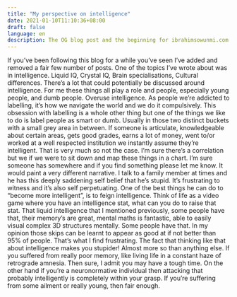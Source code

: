 ```yaml
---
title: "My perspective on intelligence"
date: 2021-01-10T11:10:36+08:00
draft: false
language: en
description: The OG blog post and the beginning for ibrahimsowunmi.com
---
```




If you’ve been following this blog for a while you’ve seen I’ve added and removed a fair few number of posts. One of the topics I’ve wrote about was in intelligence. Liquid IQ, Crystal IQ, Brain specialisations, Cultural differences. There’s a lot that could potentially be discussed around intelligence. For me these things all play a role and people, especially young people, and dumb people. Overuse intelligence. As people we’re addicted to labelling, it’s how we navigate the world and we do it compulsively. This obsession with labelling is a whole other thing but one of the things we like to do is label people as smart or dumb. Usually in those two distinct buckets with a small grey area in between. If someone is articulate, knowledgeable about certain areas, gets good grades, earns a lot of money, went to/or worked at a well respected institution we instantly assume they’re intelligent. That is very much so not the case. I’m sure there’s a correlation but we if we were to sit down and map these things in a chart. I’m sure someone has somewhere and if you find something please let me know. It would paint a very different narrative. I talk to a family member at times and he has this deeply saddening self belief that he’s stupid. It’s frustrating to witness and it’s also self perpetuating. One of the best things he can do to “become more intelligent”, is to feign intelligence. Think of life as a video game where you have an intelligence stat, what can you do to raise that stat. That liquid intelligence that I mentioned previously, some people have that, their memory’s are great, mental maths is fantastic, able to easily visual complex 3D structures mentally. Some people have that. In my opinion those skips can be learnt to appear as good at if not better than 95% of people. That’s what I find frustrating. The fact that thinking like that about intelligence makes you stupider! Almost more so than anything else. If you suffered from really poor memory, like living life in a constant haze of retrograde amnesia. Then sure, I admit you may have a tough time. On the other hand if you’re a neuronormative individual then attacking that probably intelligently is completely within your grasp. If you’re suffering from some ailment or really young, then fair enough. 
